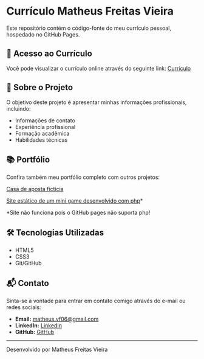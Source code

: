 # Currículo Matheus Freitas Vieira

Este repositório contém o código-fonte do meu currículo pessoal, hospedado no GitHub Pages.

## 🚀 Acesso ao Currículo

Você pode visualizar o currículo online através do seguinte link:
[Currículo](https://MatheusFVieira.github.io)

## 📄 Sobre o Projeto

O objetivo deste projeto é apresentar minhas informações profissionais, incluindo:
- Informações de contato
- Experiência profissional
- Formação acadêmica
- Habilidades técnicas

## 📚 Portfólio

Confira também meu portfólio completo com outros projetos:

[Casa de aposta ficticia](https://matheusfvieira.github.io/coltecbet/)

[Site estático de um mini game desenvolvido com php](https://matheusfvieira.github.io/WebDev_Show-do_Bilhao/)*

*Site não funciona pois o GitHub pages não suporta php!

## 🛠️ Tecnologias Utilizadas

- HTML5
- CSS3
- Git/GitHub

## 📬 Contato

Sinta-se à vontade para entrar em contato comigo através do e-mail ou redes sociais:
- **Email:** matheus.vf06@gmail.com
- **LinkedIn:** [LinkedIn](https://www.linkedin.com/in/matheus-freitas-vieira-1b06ba278/?originalSubdomain=br)
- **GitHub:** [GitHub](https://github.com/MatheusFVieira)

---

Desenvolvido por Matheus Freitas Vieira

